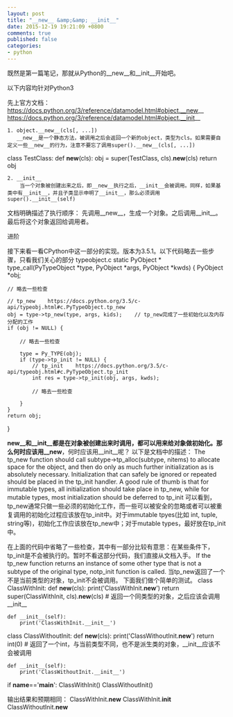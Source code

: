 ```yaml
---
layout: post
title: "__new__ &amp;&amp; __init__"
date: 2015-12-19 19:21:09 +0800
comments: true
published: false
categories: 
- python
---
```


既然是第一篇笔记，那就从Python的__new__和__init__开始吧。

以下内容均针对Python3

先上官方文档：<br />
https://docs.python.org/3/reference/datamodel.html#object.__new__
https://docs.python.org/3/reference/datamodel.html#object.__init__


    1. object.__new__(cls[, ...])
       __new__是一个静态方法，被调用之后会返回一个新的object，类型为cls。如果需要自定义一些__new__的行为，注意不要忘了调用super().__new__(cls[, ...])

class TestClass:
    def __new__(cls):
        obj = super(TestClass, cls).__new__(cls)
        return obj


    2. __init__
        当一个对象被创建出来之后，即__new__执行之后，__init__会被调用。同样，如果基类中有__init__，并且子类显示申明了__init__，那么必须调用super().__init__(self)



文档明确描述了执行顺序：
先调用__new__，生成一个对象。之后调用__init__。最后将这个对象返回给调用者。



进阶

接下来看一看CPython中这一部分的实现。版本为3.5.1。以下代码略去一些步骤，只看我们关心的部分
typeobject.c
static PyObject *
type_call(PyTypeObject *type, PyObject *args, PyObject *kwds)
{
    PyObject *obj;

    // 略去一些检查

    // tp_new    https://docs.python.org/3.5/c-api/typeobj.html#c.PyTypeObject.tp_new
    obj = type->tp_new(type, args, kids);    // tp_new完成了一些初始化以及内存分配的工作
    if (obj != NULL) {
        
        // 略去一些检查

        type = Py_TYPE(obj);
        if (type->tp_init != NULL) {
            // tp_init    https://docs.python.org/3.5/c-api/typeobj.html#c.PyTypeObject.tp_init
            int res = type->tp_init(obj, args, kwds);    
            
            // 略去一些检查

        }
    }
    return obj;
}


__new__和__init__都是在对象被创建出来时调用，都可以用来给对象做初始化。那么何时应该用__new__，何时应该用__init__呢？
以下是文档中的描述：
The tp_new function should call subtype->tp_alloc(subtype, nitems) to allocate space for the object, and then do only as much further initialization as is absolutely necessary. Initialization that can safely be ignored or repeated should be placed in the tp_init handler. A good rule of thumb is that for immutable types, all initialization should take place in tp_new, while for mutable types, most initialization should be deferred to tp_init
可以看到，tp_new通常只做一些必须的初始化工作，而一些可以被安全的忽略或者可以被重复调用的初始化过程应该放在tp_init中。对于immutable tpyes(比如 int, tuple, string等)，初始化工作应该放在tp_new中；对于mutable types，最好放在tp_init中。


在上面的代码中省略了一些检查，其中有一部分比较有意思：在某些条件下，tp_init是不会被执行的。暂时不看这部分代码，我们直接从文档入手。
If the tp_new function returns an instance of some other type that is not a subtype of the original type, notp_init function is called.
当tp_new返回了一个不是当前类型的对象，tp_init不会被调用。
下面我们做个简单的测试。
class ClassWithInit:
    def __new__(cls):
        print('ClassWithInit.__new__')
        return super(ClassWithInit, cls).__new__(cls)    # 返回一个同类型的对象，之后应该会调用__init__

    def __init__(self):
        print('ClassWithInit.__init__')


class ClassWithoutInit:
    def __new__(cls):
        print('ClassWithoutInit.__new__')
        return int(0)    # 返回了一个int，与当前类型不同，也不是派生类的对象，__init__应该不会被调用

    def __init__(self):
        print('ClassWithoutInit.__init__')


if __name__=='__main__':
    ClassWithInit()
    ClassWithoutInit()

输出结果和预期相同：
ClassWithInit.__new__
ClassWithInit.__init__
ClassWithoutInit.__new__

